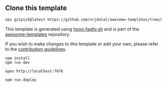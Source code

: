 ## Clone this template

```bash
npx gitpick@latest https://github.com/nrjdalal/awesome-templates/tree/main/hono-apps/hono-fastly
```

This template is generated using [hono-fastly.sh](https://github.com/nrjdalal/awesome-templates/blob/main/.github/.scripts/hono-fastly.sh) and is part of the [awesome-templates](https://github.com/nrjdalal/awesome-templates) repository.

If you wish to make changes to this template or add your own, please refer to the [contribution guidelines](https://github.com/nrjdalal/awesome-templates?tab=readme-ov-file#contributing).


```
npm install
npm run dev
```

```
open http://localhost:7676
```

```
npm run deploy
```
